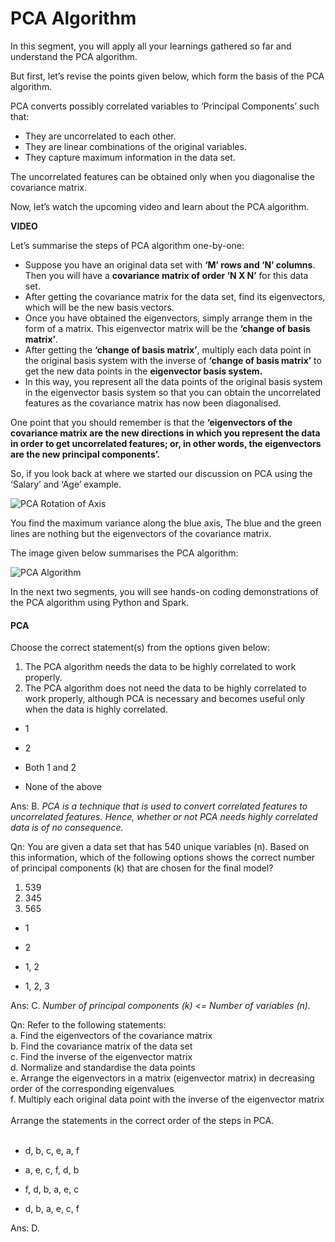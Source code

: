 # PCA Algorithm

In this segment, you will apply all your learnings gathered so far and understand the PCA algorithm.

But first, let’s revise the points given below, which form the basis of the PCA algorithm. 

PCA converts possibly correlated variables to ‘Principal Components’ such that:

-   They are uncorrelated to each other.
-   They are linear combinations of the original variables.
-   They capture maximum information in the data set.

The uncorrelated features can be obtained only when you diagonalise the covariance matrix.

Now, let’s watch the upcoming video and learn about the PCA algorithm.

**VIDEO**

Let’s summarise the steps of PCA algorithm one-by-one:

-   Suppose you have an original data set with **‘M’ rows and ‘N’ columns**. Then you will have a **covariance matrix of order ‘N X N’** for this data set.
-   After getting the covariance matrix for the data set, find its eigenvectors, which will be the new basis vectors.
-   Once you have obtained the eigenvectors, simply arrange them in the form of a matrix. This eigenvector matrix will be the **‘change of basis matrix’**.
-   After getting the **‘change of basis matrix’**, multiply each data point in the original basis system with the inverse of **‘change of basis matrix’** to get the new data points in the **eigenvector basis system.**
-   In this way, you represent all the data points of the original basis system in the eigenvector basis system so that you can obtain the uncorrelated features as the covariance matrix has now been diagonalised. 

One point that you should remember is that the **‘eigenvectors of the covariance matrix are the new directions in which you represent the data in order to get uncorrelated features; or, in other words, the eigenvectors are the new principal components’.**

So, if you look back at where we started our discussion on PCA using the ‘Salary’ and ‘Age’ example.

![PCA Rotation of Axis](https://i.ibb.co/HY7tSBZ/PCA-Rotation-of-Axis.png)

You find the maximum variance along the blue axis, The blue and the green lines are nothing but the eigenvectors of the covariance matrix.

The image given below summarises the PCA algorithm:

![PCA Algorithm](https://i.ibb.co/8zHSxqc/PCA-Algorithm.png)

In the next two segments, you will see hands-on coding demonstrations of the PCA algorithm using Python and Spark.

#### PCA

Choose the correct statement(s) from the options given below:

1.  The PCA algorithm needs the data to be highly correlated to work properly.
2.  The PCA algorithm does not need the data to be highly correlated to work properly, although PCA is necessary and becomes useful only when the data is highly correlated.

- 1

- 2

- Both 1 and 2

- None of the above

Ans: B. *PCA is a technique that is used to convert correlated features to uncorrelated features. Hence, whether or not PCA needs highly correlated data is of no consequence.*

Qn: You are given a data set that has 540 unique variables (n). Based on this information, which of the following options shows the correct number of principal components (k) that are chosen for the final model?

1.  539
2.  345
3.  565

- 1

- 2

- 1, 2

- 1, 2, 3

Ans: C. *Number of principal components (k) <= Number of variables (n).*

Qn: Refer to the following statements:  
a. Find the eigenvectors of the covariance matrix  
b. Find the covariance matrix of the data set  
c. Find the inverse of the eigenvector matrix  
d. Normalize and standardise the data points  
e. Arrange the eigenvectors in a matrix (eigenvector matrix) in decreasing order of the corresponding eigenvalues  
f. Multiply each original data point with the inverse of the eigenvector matrix  
   
Arrange the statements in the correct order of the steps in PCA.  
 
- d, b, c, e, a, f

- a, e, c, f, d, b

- f, d, b, a, e, c

- d, b, a, e, c, f

Ans: D.
